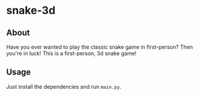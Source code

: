 # snake-3d

## About

Have you ever wanted to play the classic snake game in first-person? Then you're in luck! This is a first-person, 3d snake game!

## Usage

Just install the dependencies and run `main.py`.
